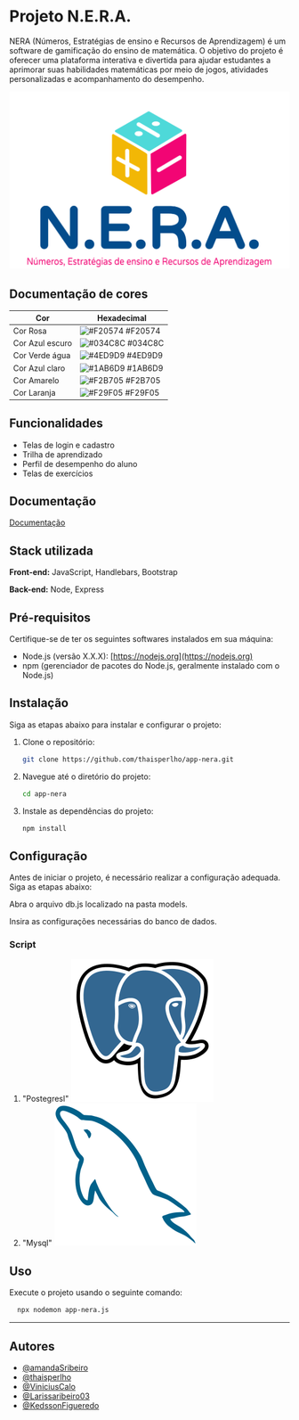 
# Projeto N.E.R.A.

NERA (Números, Estratégias de ensino e Recursos de Aprendizagem) é um software de gamificação do ensino de matemática. O objetivo do projeto é oferecer uma plataforma interativa e divertida para ajudar estudantes a aprimorar suas habilidades matemáticas por meio de jogos, atividades personalizadas e acompanhamento do desempenho.


<p align="center">
  <a href="/"><img src="./public/img/logoneraMinimizado.png" alt="NERA Logo"></a>
</p>

## Documentação de cores

| Cor               | Hexadecimal                                                |
| ----------------- | ---------------------------------------------------------------- |
| Cor Rosa      | ![#F20574](https://via.placeholder.com/10/F20574?text=+) #F20574 |
| Cor Azul escuro       | ![#034C8C](https://via.placeholder.com/10/034C8C?text=+) #034C8C |
| Cor Verde água       | ![#4ED9D9](https://via.placeholder.com/10/4ED9D9?text=+)  #4ED9D9 |
| Cor Azul claro      | ![ #1AB6D9](https://via.placeholder.com/10/1AB6D9?text=+)  #1AB6D9 |
| Cor Amarelo     | ![ #F2B705](https://via.placeholder.com/10/F2B705?text=+)  #F2B705 |
| Cor Laranja     | ![ #F29F05](https://via.placeholder.com/10/F29F05?text=+)  #F29F05 |

## Funcionalidades

- Telas de login e cadastro
- Trilha de aprendizado
- Perfil de desempenho do aluno
- Telas de exercícios


## Documentação

[Documentação](https://link-da-documentação)


## Stack utilizada

**Front-end:** JavaScript, Handlebars, Bootstrap

**Back-end:** Node, Express


## Pré-requisitos

Certifique-se de ter os seguintes softwares instalados em sua máquina:

- Node.js (versão X.X.X): [https://nodejs.org](https://nodejs.org)
- npm (gerenciador de pacotes do Node.js, geralmente instalado com o Node.js)

## Instalação
Siga as etapas abaixo para instalar e configurar o projeto:

1. Clone o repositório:

    ```bash
    git clone https://github.com/thaisperlho/app-nera.git
    ```

2. Navegue até o diretório do projeto:

    ```bash
    cd app-nera
    ```

3. Instale as dependências do projeto:

    ```bash
    npm install 
    ```

## Configuração

Antes de iniciar o projeto, é necessário realizar a configuração adequada. Siga as etapas abaixo:

Abra o arquivo db.js localizado na pasta models.

Insira as configurações necessárias do banco de dados.

### Script
1. "Postegresl"
    [![PostgreSQL](./public/img/postgresql-original.svg)](./script/PostgreSQL.sql)
2. "Mysql"
        [![MySQL](./public/img/mysql-original.svg)](./script/MySQL.sql)

## Uso
Execute o projeto usando o seguinte comando:

```bash
  npx nodemon app-nera.js
```

---
## Autores

- [@amandaSribeiro](https://github.com/amandaSribeiro)
- [@thaisperlho](https://github.com/thaisperlho)
- [@ViniciusCalo](https://github.com/ViniciusCalo)
- [@Larissaribeiro03](https://github.com/Larissaribeiro03)
- [@KedssonFigueredo](https://github.com/KedssonFigueredo)

